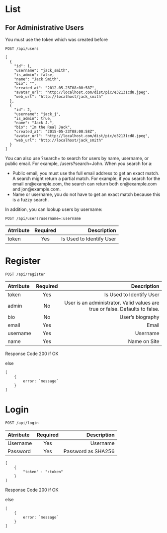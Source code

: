 # List

## For Administrative Users

You must use the token which was created before

```POST /api/users```

```
[
  {
    "id": 1,
    "username": "jack_smith",
    "is_admin": false,
    "name": "Jack Smith",
    "bio": "",
    "created_at": "2012-05-23T08:00:58Z",
    "avatar_url": "http://localhost.com/dist/pic/e32131cd8.jpeg",
    "web_url": "http://localhost/jack_smith"
  },
  {
    "id": 2,
    "username": "jack_j",
    "is_admin": true,
    "name": "Jack J.",
    "bio": "Im the Real Jack",
    "created_at": "2015-05-23T08:00:58Z",
    "avatar_url": "http://localhost.com/dist/pic/e32131cd8.jpeg",
    "web_url": "http://localhost/jack_smith"
  }
]
```

You can also use ?search= to search for users by name, username, or public email. For example, /users?search=John. When
you search for a:
<ul>
<li>Public email, you must use the full email address to get an exact match. A search might return a partial match. For example, if you search for the email on@example.com, the search can return both on@example.com and jon@example.com.</li>
<li>Name or username, you do not have to get an exact match because this is a fuzzy search.</li>
</ul>
In addition, you can lookup users by username:

```
POST /api/users?username=:username
```
| Atrribute | Required |              Description |
|:----------|:--------:|-------------------------:|
| token     |   Yes    | Is Used to Identify User |

# Register

```
POST /api/register
```

| Atrribute | Required |                                                                  Description |
|:----------|:--------:|-----------------------------------------------------------------------------:|
| token     |   Yes    |                                                     Is Used to Identify User |
| admin     |    No    | User is an administrator. Valid values are true or false. Defaults to false. |
| bio       |    No    |                                                             User’s biography |
| email     |   Yes    |                                                                        Email |
| username  |   Yes    |                                                                     Username |
| name      |   Yes    |                                                                 Name on Site |

Response Code 200 if OK

else

```
[
    {
        error: `message`
    }
]
```

# Login

```
POST /api/login

```

| Atrribute | Required |        Description |
|:----------|:--------:|-------------------:|
| Username  |   Yes    |           Username |
| Password  |   Yes    | Password as SHA256 |

```
[
    {
        "token" : ":token"
    }
]

```


Response Code 200 if OK

else

```
[
    {
        error: `message`
    }
]
```